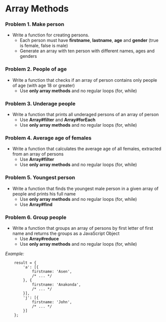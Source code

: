 Array Methods
=============

### Problem 1. Make person
*	Write a function for creating persons.
	*	Each person must have **firstname**, **lastname**, **age** and **gender** (true is female, false is male)
    * 	Generate an array with ten person with different names, ages and genders

### Problem 2. People of age
*	Write a function that checks if an array of person contains only people of age (with age 18 or greater)
	*	Use **only array methods** and no regular loops (for, while)

### Problem 3. Underage people 
*	Write a function that prints all underaged persons of an array of person
	*	Use **Array#filter** and **Array#forEach**
	*	Use **only array methods** and no regular loops (for, while)

### Problem 4. Average age of females
*	Write a function that calculates the average age of all females, extracted from an array of persons
	*	Use **Array#filter**
	*	Use **only array methods** and no regular loops (for, while)

### Problem 5. Youngest person
*	Write a function that finds the youngest male person in a given array of people and prints his full name
	*	Use **only array methods** and no regular loops (for, while)
	*	Use **Array#find**

### Problem 6. Group people
*   Write a function that groups an array of persons by first letter of first name and returns the groups as a JavaScript Object
    *   Use **Array#reduce**
    *   Use **only array methods** and no regular loops (for, while)

_Example:_

        result = {
            'a': [{
                firstname: 'Asen',
                /* ... */
            }, {
                firstname: 'Anakonda',
                /* ... */
            }],
            'j': [{
                firstname: 'John',
                /* ... */
            }]
        };
